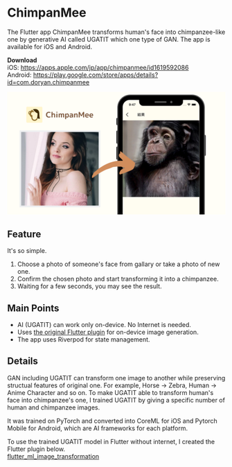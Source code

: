 # ChimpanMee

The Flutter app ChimpanMee transforms human's face into chimpanzee-like one by generative AI called UGATIT which one type of GAN. The app is available for iOS and Android.

**Download**  
iOS: https://apps.apple.com/jp/app/chimpanmee/id1619592086  
Android: https://play.google.com/store/apps/details?id=com.doryan.chimpanmee

<img src="preview/chimpanmee.png">

## Feature
It's so simple.
1. Choose a photo of someone's face from gallary or take a photo of new one.
2. Confirm the chosen photo and start transforming it into a chimpanzee.
3. Waiting for a few seconds, you may see the result.

## Main Points
- AI (UGATIT) can work only on-device. No Internet is needed.
- Uses [the original Flutter plugin](https://github.com/ryu38/flutter-ML-imageTransformation) for on-device image generation.
- The app uses Riverpod for state management.

## Details
GAN including UGATIT can transform one image to another while preserving structual features of original one. For example, Horse -> Zebra, Human -> Anime Character and so on. To make UGATIT able to transform human's face into chimpanzee's one, I trained UGATIT by giving a specific number of human and chimpanzee images.

It was trained on PyTorch and converted into CoreML for iOS and Pytorch Mobile for Android, which are AI frameworks for each platform.

To use the trained UGATIT model in Flutter without internet, I created the Flutter plugin below.  
[flutter_ml_image_transformation](https://github.com/ryu38/flutter-ML-imageTransformation)

